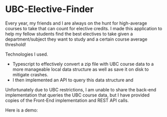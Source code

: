 # UBC-Elective-Finder

Every year, my friends and I are always on the hunt for high-average courses to take that can count for elective credits. I made this application to help my fellow students find the best electives to take given a department/subject they want to study and a certain course average threshold!

Technologies I used. 
* Typescript to effectively convert a zip file with UBC course data to a more manageable local data structure as well as save it on disk to mitigate crashes.
* I then implemented an API to query this data structure and  

Unfortunately due to UBC restrictions, I am unable to share the back-end implementation that queries the UBC course data, but I have provided copies of the Front-End implementation and REST API calls.

Here is a demo: 
